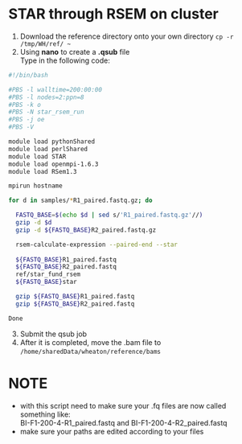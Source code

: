 # STAR through RSEM on cluster
1. Download the reference directory onto your own directory `cp -r /tmp/WH/ref/ ~`
1. Using **nano** to create a **.qsub** file <br/>
Type in the following code:
```bash
#!/bin/bash

#PBS -l walltime=200:00:00
#PBS -l nodes=2:ppn=8
#PBS -k o
#PBS -N star_rsem_run
#PBS -j oe
#PBS -V

module load pythonShared
module load perlShared
module load STAR
module load openmpi-1.6.3
module load RSem1.3

mpirun hostname

for d in samples/*R1_paired.fastq.gz; do

  FASTQ_BASE=$(echo $d | sed s/'R1_paired.fastq.gz'//)
  gzip -d $d
  gzip -d ${FASTQ_BASE}R2_paired.fastq.gz  

  rsem-calculate-expression --paired-end --star 
  
  ${FASTQ_BASE}R1_paired.fastq 
  ${FASTQ_BASE}R2_paired.fastq 
  ref/star_fund_rsem 
  ${FASTQ_BASE}star

  gzip ${FASTQ_BASE}R1_paired.fastq
  gzip ${FASTQ_BASE}R2_paired.fastq

Done
```
3. Submit the qsub job
4. After it is completed, move the .bam file to `/home/sharedData/wheaton/reference/bams`
# NOTE
* with this script need to make sure your .fq files are now called something like: <br/>
BI-F1-200-4-R1_paired.fastq and BI-F1-200-4-R2_paired.fastq 
* make sure your paths are edited according to your files

